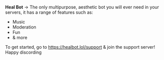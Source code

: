 **Heal Bot** 
-> The only multipurpose, aesthetic bot you will ever need in your servers, it has a range of features such as:
- Music
- Moderation
- Fun
- & more


To get started, go to https://healbot.lol/support & join the support server! Happy discording 
